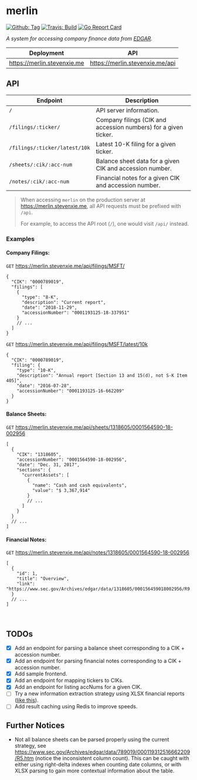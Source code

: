 # merlin

[![Github: Tag][tag-img]][tag]
[![Travis: Build][travis-img]][travis]
[![Go Report Card][grp-img]][grp]

_A system for accessing company finance data from
[EDGAR](https://www.sec.gov/edgar/aboutedgar.htm)._

| Deployment                  | API                             |
| --------------------------- | ------------------------------- |
| https://merlin.stevenxie.me | https://merlin.stevenxie.me/api |

## API

| Endpoint                      | Description                                                     |
| ----------------------------- | --------------------------------------------------------------- |
| `/`                           | API server information.                                         |
| `/filings/:ticker/`           | Company filings (CIK and accession numbers) for a given ticker. |
| `/filings/:ticker/latest/10k` | Latest 10-K filing for a given ticker.                          |
| `/sheets/:cik/:acc-num`       | Balance sheet data for a given CIK and accession number.        |
| `/notes/:cik/:acc-num`        | Financial notes for a given CIK and accession number.           |

> When accessing `merlin` on the production server at
> https://merlin.stevenxie.me, all API requests must be prefixed with `/api`.
>
> For example, to access the API root (`/`), one would visit `/api/` instead.

### Examples

#### Company Filings:

`GET` https://merlin.stevenxie.me/api/filings/MSFT/

```jsonc
{
  "CIK": "0000789019",
  "filings": [
    {
      "type": "8-K",
      "description": "Current report",
      "date": "2018-11-29",
      "accessionNumber": "0001193125-18-337951"
    }
    // ...
  ]
}
```

`GET` https://merlin.stevenxie.me/api/filings/MSFT/latest/10k

```jsonc
{
  "CIK": "0000789019",
  "filing": {
    "type": "10-K",
    "description": "Annual report [Section 13 and 15(d), not S-K Item 405]",
    "date": "2016-07-28",
    "accessionNumber": "0001193125-16-662209"
  }
}
```

#### Balance Sheets:

`GET` https://merlin.stevenxie.me/api/sheets/1318605/0001564590-18-002956

```jsonc
[
  {
    "CIK": "1318605",
    "accessionNumber": "0001564590-18-002956",
    "date": "Dec. 31, 2017",
    "sections": {
      "currentAssets": [
        {
          "name": "Cash and cash equivalents",
          "value": "$ 3,367,914"
        }
        // ...
      ]
    }
  }
  // ...
]
```

#### Financial Notes:

`GET` https://merlin.stevenxie.me/api/notes/1318605/0001564590-18-002956

```jsonc
[
  {
    "id": 1,
    "title": "Overview",
    "link": "https://www.sec.gov/Archives/edgar/data/1318605/000156459018002956/R9.htm"
  }
  // ...
]
```

<br />

## TODOs

- [x] Add an endpoint for parsing a balance sheet corresponding to a CIK +
      accession number.
- [x] Add an endpoint for parsing financial notes corresponding to a CIK +
      accession number.
- [x] Add sample frontend.
- [x] Add an endpoint for mapping tickers to CIKs.
- [x] Add an endpoint for listing accNums for a given CIK.
- [ ] Try a new information extraction strategy using XLSX financial reports
      ([like this](https://www.sec.gov/Archives/edgar/data/789019/000119312516662209/)).
- [ ] Add result caching using Redis to improve speeds.

## Further Notices

- Not all balance sheets can be parsed properly using the current strategy,
  see https://www.sec.gov/Archives/edgar/data/789019/000119312516662209/R5.htm
  (notice the inconsistent column count). This can be caught with either
  using right-delta indexes when counting date columns, or with XLSX parsing
  to gain more contextual information about the table.

[tag]: https://github.com/stevenxie/merlin/releases
[tag-img]: https://img.shields.io/github/tag/stevenxie/merlin.svg
[travis]: https://travis-ci.com/stevenxie/merlin
[travis-img]: https://travis-ci.com/stevenxie/merlin.svg?branch=master
[grp]: https://goreportcard.com/report/github.com/stevenxie/merlin
[grp-img]: https://goreportcard.com/badge/github.com/stevenxie/merlin
